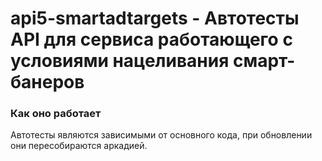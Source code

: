 # api5-smartadtargets - Автотесты API для сервиса работающего с условиями нацеливания смарт-банеров

### Как оно работает
Автотесты являются зависимыми от основного кода, при обновлении они пересобираются аркадией. 
